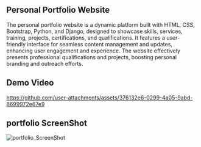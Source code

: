 
## Personal Portfolio Website

The personal portfolio website is a dynamic platform built with HTML, CSS, Bootstrap, Python, and Django, designed to showcase skills, services, training, projects, certifications, and qualifications. It features a user-friendly interface for seamless content management and updates, enhancing user engagement and experience. The website effectively presents professional qualifications and projects, boosting personal branding and outreach efforts.


## Demo Video

https://github.com/user-attachments/assets/376132e6-0299-4a05-9abd-8699972e67e9


## portfolio ScreenShot

![portfolio_ScreenShot](https://github.com/user-attachments/assets/7b648852-5ed0-4add-8a9a-3a689ca1c387)

